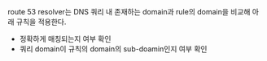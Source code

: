 route 53 resolver는 DNS 쿼리 내 존재하는 domain과 rule의 domain을 비교해 아래 규칙을 적용한다.
- 정확하게 매칭되는지 여부 확인
- 쿼리 domain이 규칙의 domain의 sub-doamin인지 여부 확인